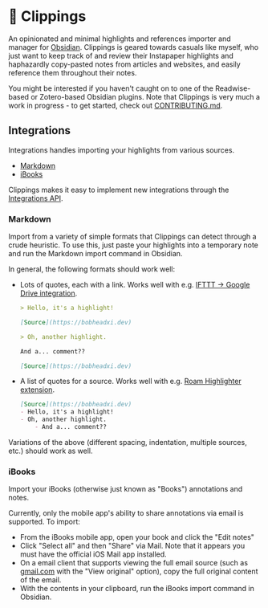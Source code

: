 # 🌱 Clippings

An opinionated and minimal highlights and references importer and manager for [Obsidian](https://obsidian.md/).
Clippings is geared towards casuals like myself, who just want to keep track of and review their Instapaper highlights and haphazardly copy-pasted notes from articles and websites, and easily reference them throughout their notes.

You might be interested if you haven't caught on to one of the Readwise-based or Zotero-based Obsidian plugins.
Note that Clippings is very much a work in progress - to get started, check out [CONTRIBUTING.md](./CONTRIBUTING.md).

## Integrations

Integrations handles importing your highlights from various sources.

- [Markdown](#markdown)
- [iBooks](#ibooks)

Clippings makes it easy to implement new integrations through the [Integrations API](./CONTRIBUTING.md#developing-integrations).

### Markdown

Import from a variety of simple formats that Clippings can detect through a crude heuristic.
To use this, just paste your highlights into a temporary note and run the Markdown import command in Obsidian.

In general, the following formats should work well:

- Lots of quotes, each with a link. Works well with e.g. [IFTTT -> Google Drive integration](https://ifttt.com/connect/instapaper/google_docs).

    ```md
    > Hello, it's a highlight!

    [Source](https://bobheadxi.dev)

    > Oh, another highlight.

    And a... comment??

    [Source](https://bobheadxi.dev)
    ```

- A list of quotes for a source. Works well with e.g. [Roam Highlighter extension](https://chrome.google.com/webstore/detail/roam-highlighter/hponfflfgcjikmehlcdcnpapicnljkkc).

    ```md
    [Source](https://bobheadxi.dev)
    - Hello, it's a highlight!
    - Oh, another highlight.
        - And a... comment??
    ```

Variations of the above (different spacing, indentation, multiple sources, etc.) should work as well.

### iBooks

Import your iBooks (otherwise just known as "Books") annotations and notes.

Currently, only the mobile app's ability to share annotations via email is supported.
To import:

- From the iBooks mobile app, open your book and click the "Edit notes"
- Click "Select all" and then "Share" via Mail. Note that it appears you must have the official iOS Mail app installed.
- On a email client that supports viewing the full email source (such as [gmail.com](https://gmail.com/) with the "View original" option), copy the full original content of the email.
- With the contents in your clipboard, run the iBooks import command in Obsidian.
